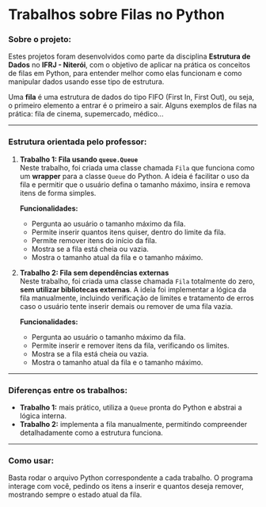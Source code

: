 # Trabalhos sobre Filas no Python

### Sobre o projeto:
Estes projetos foram desenvolvidos como parte da disciplina **Estrutura de Dados** no **IFRJ - Niterói**, com o objetivo de aplicar na prática os conceitos de filas em Python, para entender melhor como elas funcionam e como manipular dados usando esse tipo de estrutura.

Uma **fila** é uma estrutura de dados do tipo FIFO (First In, First Out), ou seja, o primeiro elemento a entrar é o primeiro a sair. Alguns exemplos de filas na prática: fila de cinema, supemercado, médico...

---

### Estrutura orientada pelo professor:

1. **Trabalho 1: Fila usando `queue.Queue`**  
   Neste trabalho, foi criada uma classe chamada `Fila` que funciona como um **wrapper** para a classe `Queue` do Python. A ideia é facilitar o uso da fila e permitir que o usuário defina o tamanho máximo, insira e remova itens de forma simples.
   
   **Funcionalidades:**
   - Pergunta ao usuário o tamanho máximo da fila.  
   - Permite inserir quantos itens quiser, dentro do limite da fila.  
   - Permite remover itens do início da fila.  
   - Mostra se a fila está cheia ou vazia.  
   - Mostra o tamanho atual da fila e o tamanho máximo.

2. **Trabalho 2: Fila sem dependências externas**  
   Neste trabalho, foi criada uma classe chamada `Fila` totalmente do zero, **sem utilizar bibliotecas externas**. A ideia foi implementar a lógica da fila manualmente,  incluindo verificação de limites e tratamento de erros caso o usuário tente inserir demais ou remover de uma fila vazia.
   
   **Funcionalidades:**
   - Pergunta ao usuário o tamanho máximo da fila.  
   - Permite inserir e remover itens da fila, verificando os limites.  
   - Mostra se a fila está cheia ou vazia.  
   - Mostra o tamanho atual da fila e o tamanho máximo.

---

### Diferenças entre os trabalhos:
- **Trabalho 1:** mais prático, utiliza a `Queue` pronta do Python e abstrai a lógica interna.  
- **Trabalho 2:** implementa a fila manualmente, permitindo compreender detalhadamente como a estrutura funciona.

---

### Como usar:

Basta rodar o arquivo Python correspondente a cada trabalho. O programa interage com você, pedindo os itens a inserir e quantos deseja remover, mostrando sempre o estado atual da fila.
